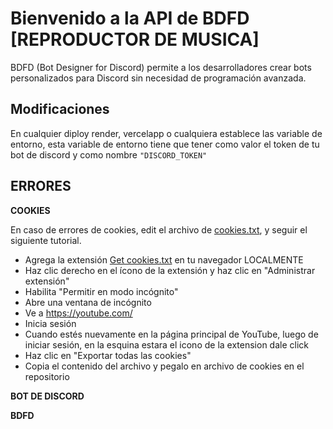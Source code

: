 # Bienvenido a la API de BDFD [REPRODUCTOR DE MUSICA]

BDFD (Bot Designer for Discord) permite a los desarrolladores crear bots personalizados para Discord sin necesidad de programación avanzada. 


## Modificaciones

En cualquier diploy render, vercelapp o cualquiera establece las variable de entorno, esta variable de entorno tiene que tener como valor el token de tu bot de discord y como nombre `"DISCORD_TOKEN"`

## ERRORES

**COOKIES**

En caso de errores de cookies, edit el archivo de [cookies.txt](https://github.com/IzanaonYT/bdfd-music-2025-/blob/main/cookies.txt), y seguir el siguiente tutorial.

- Agrega la extensión [Get cookies.txt](https://chromewebstore.google.com/detail/get-cookiestxt-locally/cclelndahbckbenkjhflpdbgdldlbecc)  en tu navegador LOCALMENTE
- Haz clic derecho en el ícono de la extensión y haz clic en "Administrar extensión"
- Habilita "Permitir en modo incógnito"
- Abre una ventana de incógnito
- Ve a https://youtube.com/
- Inicia sesión
- Cuando estés nuevamente en la página principal de YouTube, luego de iniciar sesión, en la esquina estara el icono de la extension dale click
- Haz clic en "Exportar todas las cookies"
- Copia el contenido del archivo y pegalo en archivo de cookies en el repositorio


**BOT DE DISCORD**


**BDFD**

